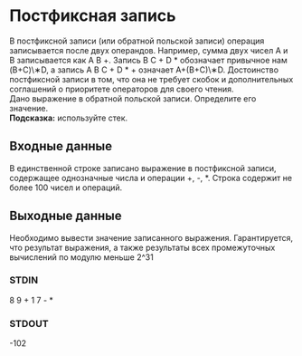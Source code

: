 # Постфиксная запись
В постфиксной записи (или обратной польской записи) операция записывается после двух операндов. Например, сумма двух чисел A и B записывается как A B \+. Запись B C \+ D \* обозначает привычное нам (B\+C)\∗D, а запись A B C \+ D \* \+ означает A\+(B\+C)\∗D. Достоинство постфиксной записи в том, что она не требует скобок и дополнительных соглашений о приоритете операторов для своего чтения.  
Дано выражение в обратной польской записи. Определите его значение.  
__Подсказка:__ используйте стек.

## Входные данные
В единственной строке записано выражение в постфиксной записи, содержащее однозначные числа и операции \+, \-, \*. Строка содержит не более 100 чисел и операций.

## Выходные данные
Необходимо вывести значение записанного выражения. Гарантируется, что результат выражения, а также результаты всех промежуточных вычислений по модулю меньше 2^31

### STDIN
8 9 \+ 1 7 \- \* 

### STDOUT
-102



